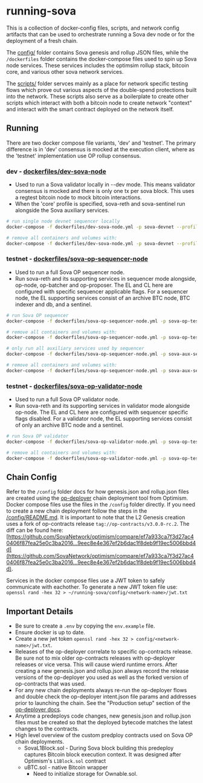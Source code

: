 # running-sova

This is a collection of docker-config files, scripts, and network config artifacts that can be used to orchestrate running a Sova dev node or for the deployment of a fresh chain.

The [config/](/config/) folder contains Sova genesis and rollup JSON files, while the `/dockerfiles` folder contains the docker-compose files used to spin up Sova node services. These services includes the optimsim rollup stack, bitcoin core, and various other sova network services.

The [scripts/](/scripts/) folder servces mainly as a place for network specific testing flows which prove out various aspects of the double-spend protections built into the network. These scripts also serve as a boilerplate to create other scripts which interact with both a bitcoin node to create network "context" and interact with the smart contract deployed on the network itself.

## Running

There are two docker compose file variants, 'dev' and 'testnet'. The primary difference is in 'dev' consensus is mocked at the execution client, where as the 'testnet' implementation use OP rollup consensus.

### dev - [dockerfiles/dev-sova-node](./dockerfiles/dev-sova-node.yml)
- Used to run a Sova validator locally in --dev mode. This means validator consensus is mocked and there is only one tx per sova block. This uses a regtest bitcoin node to mock bitcoin interactions.
- When the 'core' profile is specified, sova-reth and sova-sentinel run alongside the Sova auxiliary services.

```bash
# run single node devnet sequencer locally
docker-compose -f dockerfiles/dev-sova-node.yml -p sova-devnet --profile core --env-file ./.env up --build -d

# remove all containers and volumes with:
docker-compose -f dockerfiles/dev-sova-node.yml -p sova-devnet --profile core --env-file ./.env down -v --rmi all
```

### testnet - [dockerfiles/sova-op-sequencer-node](./dockerfiles/sova-op-sequencer-node.yml)
- Used to run a full Sova OP sequencer node.
- Run sova-reth and its supporting services in sequencer mode alongside, op-node, op-batcher and op-proposer. The EL and CL here are configured with specific sequencer applicable flags. For a sequencer node, the EL supporting services consist of an archive BTC node, BTC indexer and db, and a sentinel.

```bash
# run Sova OP sequencer
docker-compose -f dockerfiles/sova-op-sequencer-node.yml -p sova-op-testnet --profile core --profile op-stack --env-file ./.env up --build -d

# remove all containers and volumes with:
docker-compose -f dockerfiles/sova-op-sequencer-node.yml -p sova-op-testnet --profile core --profile op-stack --env-file ./.env down -v --rmi all
```

```bash
# only run all auxiliary services used by sequencer
docker-compose -f dockerfiles/sova-op-sequencer-node.yml -p sova-aux-services --env-file ./.env up --build -d

# remove all containers and volumes with:
docker-compose -f dockerfiles/sova-op-sequencer-node.yml -p sova-aux-services --env-file ./.env down -v --rmi all
```

### testnet - [dockerfiles/sova-op-validator-node](./dockerfiles/sova-op-validator-node.yml)
- Used to run a full Sova OP validator node.
- Run sova-reth and its supporting services in validator mode alongside op-node. The EL and CL here are configured with sequencer specific flags disabled. For a validator node, the EL supporting services consist of only an archive BTC node and a sentinel.

```bash
# run Sova OP validator
docker-compose -f dockerfiles/sova-op-validator-node.yml -p sova-op-testnet --profile core --profile op-stack --env-file ./.env up --build -d

# remove all containers and volumes with:
docker-compose -f dockerfiles/sova-op-validator-node.yml -p sova-op-testnet --profile core --profile op-stack --env-file ./.env down -v --rmi all
```

## Chain Config

Refer to the `/config` folder docs for how genesis.json and rollup.json files are created using the [op-deployer](https://docs.optimism.io/operators/chain-operators/tools/op-deployer) chain deployment tool from Optimism. Docker compose files use the files in the `/config` folder directly. If you need to create a new chain deployment follow the steps in the [/config/README.md](/config/README.md). It is important to note that the L2 Genesis creation uses a fork of op-contracts release `tag://op-contracts/v3.0.0-rc.2`. The diff can be found here: [https://github.com/SovaNetwork/optimism/compare/ef7a933ca7f3d27ac40406f87fea25e0c3ba2016...9eec8e4e367ef2b6dac1f8deb9f19ec5006bbd4d](https://github.com/SovaNetwork/optimism/compare/ef7a933ca7f3d27ac40406f87fea25e0c3ba2016...9eec8e4e367ef2b6dac1f8deb9f19ec5006bbd4d).

Services in the docker compose files use a JWT token to safely communicate with eachother. To generate a new JWT token file use: `openssl rand -hex 32 > ~/running-sova/config/<network-name>/jwt.txt`

## Important Details

- Be sure to create a `.env` by copying the `env.example` file.
- Ensure docker is up to date.
- Create a new jwt token `openssl rand -hex 32 > config/<network-name>/jwt.txt`.
- Releases of the op-deployer correlate to specific op-contracts release. Be sure not to mix older op-contracts releases with op-deployer releases or vice versa. This will cause wierd runtime errors. After creating a new genesis.json and rollup.json always record the release versions of the op-deployer you used as well as the forked version of op-contracts that was used. 
- For any new chain deployments always re-run the op-deployer flows and double check the op-deployer intent.json file params and addresses prior to launching the chain. See the "Production setup" section of the [op-deployer docs](https://docs.optimism.io/operators/chain-operators/tools/op-deployer#deployment-usage).
- Anytime a predeploys code changes, new genesis.json and rollup.json files must be created so that the deployed bytecode matches the latest changes to the contracts.
- High level overview of the custom predploy contracts used on Sova OP chain deployments.
    - SovaL1Block.sol - During Sova block building this predeploy captures Bitcoin block execution context. It was designed after Optimism's `L1Block.sol` contract
    - uBTC.sol - native Bitcoin wrapper
        - Need to initialize storage for Ownable.sol.
